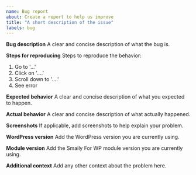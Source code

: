 ```yaml
---
name: Bug report
about: Create a report to help us improve
title: "A short description of the issue"
labels: bug
---
```


**Bug description**
A clear and concise description of what the bug is.

**Steps for reproducing**
Steps to reproduce the behavior:

1. Go to '...'
2. Click on '....'
3. Scroll down to '....'
4. See error

**Expected behavior**
A clear and concise description of what you expected to happen.

**Actual behavior**
A clear and concise description of what actually happened.

**Screenshots**
If applicable, add screenshots to help explain your problem.

**WordPress version**
Add the WordPress version you are currently using.

**Module version**
Add the Smaily For WP module version you are currently using.

**Additional context**
Add any other context about the problem here.
